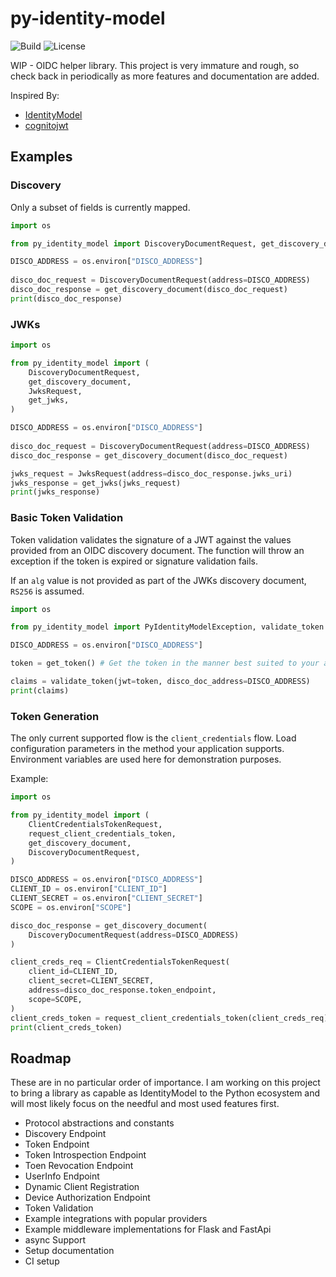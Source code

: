 # py-identity-model
![Build](https://github.com/jamescrowley321/py-identity-model/workflows/Build/badge.svg)
![License](https://img.shields.io/pypi/l/py-identity-model)

WIP - OIDC helper library. This project is very immature and rough, so check back in periodically as more features and documentation are added.

Inspired By:

* [IdentityModel](https://github.com/IdentityModel/IdentityModel)
* [cognitojwt](https://github.com/borisrozumnuk/cognitojwt)

## Examples

### Discovery

Only a subset of fields is currently mapped.

```python
import os

from py_identity_model import DiscoveryDocumentRequest, get_discovery_document

DISCO_ADDRESS = os.environ["DISCO_ADDRESS"]
    
disco_doc_request = DiscoveryDocumentRequest(address=DISCO_ADDRESS)
disco_doc_response = get_discovery_document(disco_doc_request)    
print(disco_doc_response)
```

### JWKs

```python
import os

from py_identity_model import (
	DiscoveryDocumentRequest, 
   	get_discovery_document,
    JwksRequest, 
    get_jwks,
)

DISCO_ADDRESS = os.environ["DISCO_ADDRESS"]
    
disco_doc_request = DiscoveryDocumentRequest(address=DISCO_ADDRESS)
disco_doc_response = get_discovery_document(disco_doc_request)  

jwks_request = JwksRequest(address=disco_doc_response.jwks_uri)
jwks_response = get_jwks(jwks_request)
print(jwks_response)
```

### Basic Token Validation

Token validation validates the signature of a JWT against the values provided from an OIDC discovery document. The function will throw an exception if the token is expired or signature validation fails.

If an `alg` value is not provided as part of the JWKs discovery document, `RS256` is assumed.

```python
import os

from py_identity_model import PyIdentityModelException, validate_token

DISCO_ADDRESS = os.environ["DISCO_ADDRESS"]

token = get_token() # Get the token in the manner best suited to your application

claims = validate_token(jwt=token, disco_doc_address=DISCO_ADDRESS)
print(claims)
```

### Token Generation

The only current supported flow is the `client_credentials` flow. Load configuration parameters in the method your application supports. Environment variables are used here for demonstration purposes.

Example:

```python
import os

from py_identity_model import (
    ClientCredentialsTokenRequest,
    request_client_credentials_token,
    get_discovery_document,
    DiscoveryDocumentRequest,
)

DISCO_ADDRESS = os.environ["DISCO_ADDRESS"]
CLIENT_ID = os.environ["CLIENT_ID"]
CLIENT_SECRET = os.environ["CLIENT_SECRET"]
SCOPE = os.environ["SCOPE"]

disco_doc_response = get_discovery_document(
    DiscoveryDocumentRequest(address=DISCO_ADDRESS)
)

client_creds_req = ClientCredentialsTokenRequest(
	client_id=CLIENT_ID,
    client_secret=CLIENT_SECRET,
    address=disco_doc_response.token_endpoint,
    scope=SCOPE,
)
client_creds_token = request_client_credentials_token(client_creds_req)
print(client_creds_token)
```

## Roadmap
These are in no particular order of importance. I am working on this project to bring a library as capable as IdentityModel to the Python ecosystem and will most likely focus on the needful and most used features first.
* Protocol abstractions and constants
* Discovery Endpoint
* Token Endpoint
* Token Introspection Endpoint
* Toen Revocation Endpoint
* UserInfo Endpoint
* Dynamic Client Registration
* Device Authorization Endpoint
* Token Validation
* Example integrations with popular providers
* Example middleware implementations for Flask and FastApi
* async Support
* Setup documentation
* CI setup
